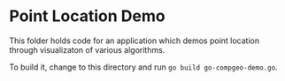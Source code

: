 # Point Location Demo

This folder holds code for an application which demos point location through
visualizaton of various algorithms.

To build it, change to this directory and run `go build go-compgeo-demo.go`.
